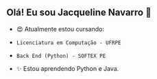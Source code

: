 ## Olá! Eu sou Jacqueline Navarro 👋

- 😍 Atualmente estou cursando:
-     Licenciatura em Computação - UFRPE      
-     Back End (Python) - SOFTEX PE
- ✨ Estou aprendendo Python e Java.
